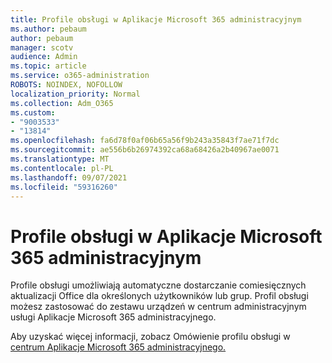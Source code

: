 ```yaml
---
title: Profile obsługi w Aplikacje Microsoft 365 administracyjnym
ms.author: pebaum
author: pebaum
manager: scotv
audience: Admin
ms.topic: article
ms.service: o365-administration
ROBOTS: NOINDEX, NOFOLLOW
localization_priority: Normal
ms.collection: Adm_O365
ms.custom:
- "9003533"
- "13814"
ms.openlocfilehash: fa6d78f0af06b65a56f9b243a35843f7ae71f7dc
ms.sourcegitcommit: ae556b6b26974392ca68a68426a2b40967ae0071
ms.translationtype: MT
ms.contentlocale: pl-PL
ms.lasthandoff: 09/07/2021
ms.locfileid: "59316260"
---
```

# <a name="servicing-profiles-in-microsoft-365-apps-admin-center"></a>Profile obsługi w Aplikacje Microsoft 365 administracyjnym

Profile obsługi umożliwiają automatyczne dostarczanie comiesięcznych aktualizacji Office dla określonych użytkowników lub grup. Profil obsługi możesz zastosować do zestawu urządzeń w centrum administracyjnym usługi Aplikacje Microsoft 365 administracyjnego.

Aby uzyskać więcej informacji, zobacz Omówienie profilu obsługi w [centrum Aplikacje Microsoft 365 administracyjnego.](https://docs.microsoft.com/deployoffice/admincenter/servicing-profile)